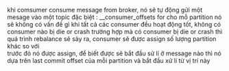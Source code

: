 khi comsumer consume message from broker, nó sẽ tự động gửi một mesage vào một topic đặc biệt : __consumer_offsets
for cho mỗ partition
nó sẽ không có vấn đề gì khi tất cả các consumer đều hoạt động tốt, không có consumer nào bị die or crash
trường hợp mà có consumer bị die or crash thì quá trình rebalance sẽ sảy ra, consumer sẽ được assign số lượng partition khác so với   
trước đó nó được assign, để biết được  sẽ bắt đầu sử lí ở message nào thì nó dựa trên last commit  offset của mỗi partition
và bắt đầu xử lí từ vị trí này 
